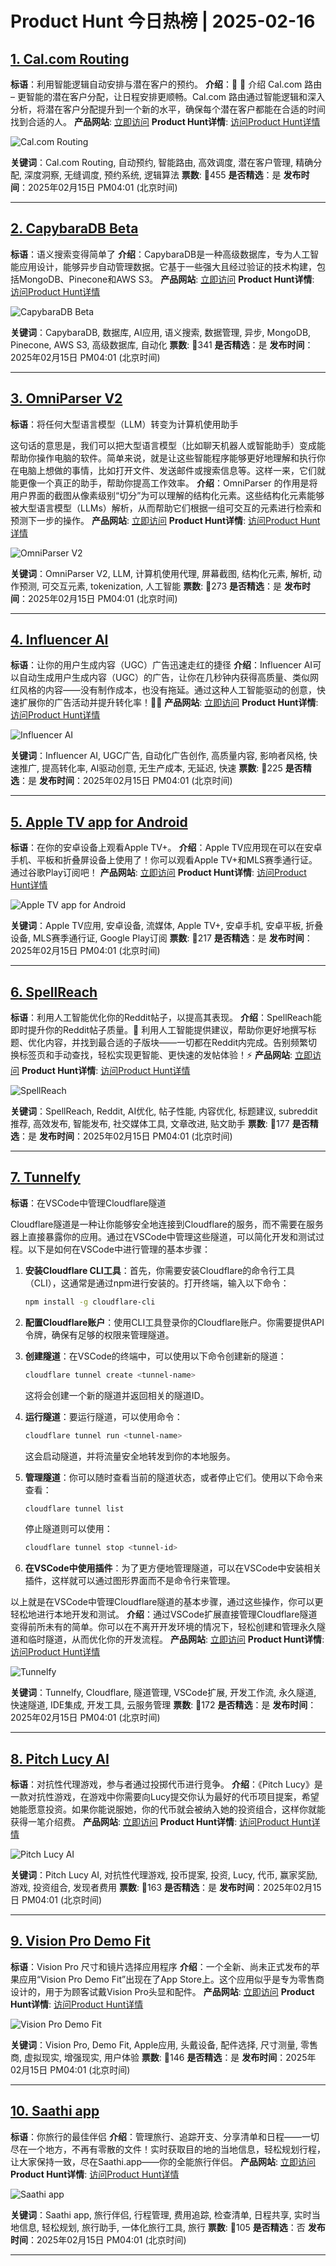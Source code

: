 # Product Hunt 今日热榜 | 2025-02-16

## [1. Cal.com Routing](https://www.producthunt.com/posts/cal-com-routing?utm_campaign=producthunt-api&utm_medium=api-v2&utm_source=Application%3A+phtrends+%28ID%3A+147529%29)
**标语**：利用智能逻辑自动安排与潜在客户的预约。
**介绍**：📆 🔀 介绍 Cal.com 路由 – 更智能的潜在客户分配，让日程安排更顺畅。Cal.com 路由通过智能逻辑和深入分析，将潜在客户分配提升到一个新的水平，确保每个潜在客户都能在合适的时间找到合适的人。
**产品网站**: [立即访问](https://www.producthunt.com/r/NBDDCHMZTW4MOE?utm_campaign=producthunt-api&utm_medium=api-v2&utm_source=Application%3A+phtrends+%28ID%3A+147529%29)
**Product Hunt详情**: [访问Product Hunt详情](https://www.producthunt.com/posts/cal-com-routing?utm_campaign=producthunt-api&utm_medium=api-v2&utm_source=Application%3A+phtrends+%28ID%3A+147529%29)

![Cal.com Routing](https://ph-files.imgix.net/d74fa0c0-984a-41c1-b5a1-3528f7f2742c.png?auto=format&fit=crop&frame=1&h=512&w=1024)

**关键词**：Cal.com Routing, 自动预约, 智能路由, 高效调度, 潜在客户管理, 精确分配, 深度洞察, 无缝调度, 预约系统, 逻辑算法
**票数**: 🔺455
**是否精选**：是
**发布时间**：2025年02月15日 PM04:01 (北京时间)

---

## [2. CapybaraDB Beta](https://www.producthunt.com/posts/capybaradb-beta-2?utm_campaign=producthunt-api&utm_medium=api-v2&utm_source=Application%3A+phtrends+%28ID%3A+147529%29)
**标语**：语义搜索变得简单了
**介绍**：CapybaraDB是一种高级数据库，专为人工智能应用设计，能够异步自动管理数据。它基于一些强大且经过验证的技术构建，包括MongoDB、Pinecone和AWS S3。
**产品网站**: [立即访问](https://www.producthunt.com/r/JPAWZQRSHXVAFJ?utm_campaign=producthunt-api&utm_medium=api-v2&utm_source=Application%3A+phtrends+%28ID%3A+147529%29)
**Product Hunt详情**: [访问Product Hunt详情](https://www.producthunt.com/posts/capybaradb-beta-2?utm_campaign=producthunt-api&utm_medium=api-v2&utm_source=Application%3A+phtrends+%28ID%3A+147529%29)

![CapybaraDB Beta](https://ph-files.imgix.net/8c596cd7-3a68-4cd5-924c-e87bbc18f1cd.png?auto=format&fit=crop&frame=1&h=512&w=1024)

**关键词**：CapybaraDB, 数据库, AI应用, 语义搜索, 数据管理, 异步, MongoDB, Pinecone, AWS S3, 高级数据库, 自动化
**票数**: 🔺341
**是否精选**：是
**发布时间**：2025年02月15日 PM04:01 (北京时间)

---

## [3. OmniParser V2](https://www.producthunt.com/posts/omniparser-v2?utm_campaign=producthunt-api&utm_medium=api-v2&utm_source=Application%3A+phtrends+%28ID%3A+147529%29)
**标语**：将任何大型语言模型（LLM）转变为计算机使用助手

这句话的意思是，我们可以把大型语言模型（比如聊天机器人或智能助手）变成能帮助你操作电脑的软件。简单来说，就是让这些智能程序能够更好地理解和执行你在电脑上想做的事情，比如打开文件、发送邮件或搜索信息等。这样一来，它们就能更像一个真正的助手，帮助你提高工作效率。
**介绍**：OmniParser 的作用是将用户界面的截图从像素级别“切分”为可以理解的结构化元素。这些结构化元素能够被大型语言模型（LLMs）解析，从而帮助它们根据一组可交互的元素进行检索和预测下一步的操作。
**产品网站**: [立即访问](https://www.producthunt.com/r/DO7TLRBH4N6JQB?utm_campaign=producthunt-api&utm_medium=api-v2&utm_source=Application%3A+phtrends+%28ID%3A+147529%29)
**Product Hunt详情**: [访问Product Hunt详情](https://www.producthunt.com/posts/omniparser-v2?utm_campaign=producthunt-api&utm_medium=api-v2&utm_source=Application%3A+phtrends+%28ID%3A+147529%29)

![OmniParser V2](https://ph-files.imgix.net/1fec6cd7-ce65-4238-9629-ba1059de8e77.jpeg?auto=format&fit=crop&frame=1&h=512&w=1024)

**关键词**：OmniParser V2, LLM, 计算机使用代理, 屏幕截图, 结构化元素, 解析, 动作预测, 可交互元素, tokenization, 人工智能
**票数**: 🔺273
**是否精选**：是
**发布时间**：2025年02月15日 PM04:01 (北京时间)

---

## [4. Influencer AI](https://www.producthunt.com/posts/influencer-ai?utm_campaign=producthunt-api&utm_medium=api-v2&utm_source=Application%3A+phtrends+%28ID%3A+147529%29)
**标语**：让你的用户生成内容（UGC）广告迅速走红的捷径
**介绍**：Influencer AI可以自动生成用户生成内容（UGC）的广告，让你在几秒钟内获得高质量、类似网红风格的内容——没有制作成本，也没有拖延。通过这种人工智能驱动的创意，快速扩展你的广告活动并提升转化率！🚀🎥
**产品网站**: [立即访问](https://www.producthunt.com/r/2JCVXIRWYIOQWW?utm_campaign=producthunt-api&utm_medium=api-v2&utm_source=Application%3A+phtrends+%28ID%3A+147529%29)
**Product Hunt详情**: [访问Product Hunt详情](https://www.producthunt.com/posts/influencer-ai?utm_campaign=producthunt-api&utm_medium=api-v2&utm_source=Application%3A+phtrends+%28ID%3A+147529%29)

![Influencer AI](https://ph-files.imgix.net/ae6e5706-7949-4472-8a03-519d917ad789.png?auto=format&fit=crop&frame=1&h=512&w=1024)

**关键词**：Influencer AI, UGC广告, 自动化广告创作, 高质量内容, 影响者风格, 快速推广, 提高转化率, AI驱动创意, 无生产成本, 无延迟, 快速
**票数**: 🔺225
**是否精选**：是
**发布时间**：2025年02月15日 PM04:01 (北京时间)

---

## [5. Apple TV app for Android](https://www.producthunt.com/posts/apple-tv-app-for-android?utm_campaign=producthunt-api&utm_medium=api-v2&utm_source=Application%3A+phtrends+%28ID%3A+147529%29)
**标语**：在你的安卓设备上观看Apple TV+。
**介绍**：Apple TV应用现在可以在安卓手机、平板和折叠屏设备上使用了！你可以观看Apple TV+和MLS赛季通行证。通过谷歌Play订阅吧！
**产品网站**: [立即访问](https://www.producthunt.com/r/P23KTFM4AW464S?utm_campaign=producthunt-api&utm_medium=api-v2&utm_source=Application%3A+phtrends+%28ID%3A+147529%29)
**Product Hunt详情**: [访问Product Hunt详情](https://www.producthunt.com/posts/apple-tv-app-for-android?utm_campaign=producthunt-api&utm_medium=api-v2&utm_source=Application%3A+phtrends+%28ID%3A+147529%29)

![Apple TV app for Android](https://ph-files.imgix.net/0592516f-79e9-490e-b933-879fee4c541d.jpeg?auto=format&fit=crop&frame=1&h=512&w=1024)

**关键词**：Apple TV应用, 安卓设备, 流媒体, Apple TV+, 安卓手机, 安卓平板, 折叠设备, MLS赛季通行证, Google Play订阅
**票数**: 🔺217
**是否精选**：是
**发布时间**：2025年02月15日 PM04:01 (北京时间)

---

## [6. SpellReach](https://www.producthunt.com/posts/spellreach?utm_campaign=producthunt-api&utm_medium=api-v2&utm_source=Application%3A+phtrends+%28ID%3A+147529%29)
**标语**：利用人工智能优化你的Reddit帖子，以提高其表现。
**介绍**：SpellReach能即时提升你的Reddit帖子质量。🚀 利用人工智能提供建议，帮助你更好地撰写标题、优化内容，并找到最合适的子版块——一切都在Reddit内完成。告别频繁切换标签页和手动查找，轻松实现更智能、更快速的发帖体验！⚡
**产品网站**: [立即访问](https://www.producthunt.com/r/2MNS3YMA2NGHBJ?utm_campaign=producthunt-api&utm_medium=api-v2&utm_source=Application%3A+phtrends+%28ID%3A+147529%29)
**Product Hunt详情**: [访问Product Hunt详情](https://www.producthunt.com/posts/spellreach?utm_campaign=producthunt-api&utm_medium=api-v2&utm_source=Application%3A+phtrends+%28ID%3A+147529%29)

![SpellReach](https://ph-files.imgix.net/63c8a0e9-9875-470f-af88-b98a19ba981c.png?auto=format&fit=crop&frame=1&h=512&w=1024)

**关键词**：SpellReach, Reddit, AI优化, 帖子性能, 内容优化, 标题建议, subreddit推荐, 高效发布, 智能发布, 社交媒体工具, 文章改进, 贴文助手
**票数**: 🔺177
**是否精选**：是
**发布时间**：2025年02月15日 PM04:01 (北京时间)

---

## [7. Tunnelfy](https://www.producthunt.com/posts/tunnelfy?utm_campaign=producthunt-api&utm_medium=api-v2&utm_source=Application%3A+phtrends+%28ID%3A+147529%29)
**标语**：在VSCode中管理Cloudflare隧道

Cloudflare隧道是一种让你能够安全地连接到Cloudflare的服务，而不需要在服务器上直接暴露你的应用。通过在VSCode中管理这些隧道，可以简化开发和测试过程。以下是如何在VSCode中进行管理的基本步骤：

1. **安装Cloudflare CLI工具**：首先，你需要安装Cloudflare的命令行工具（CLI），这通常是通过npm进行安装的。打开终端，输入以下命令：
   ```bash
   npm install -g cloudflare-cli
   ```

2. **配置Cloudflare账户**：使用CLI工具登录你的Cloudflare账户。你需要提供API令牌，确保有足够的权限来管理隧道。

3. **创建隧道**：在VSCode的终端中，可以使用以下命令创建新的隧道：
   ```bash
   cloudflare tunnel create <tunnel-name>
   ```
   这将会创建一个新的隧道并返回相关的隧道ID。

4. **运行隧道**：要运行隧道，可以使用命令：
   ```bash
   cloudflare tunnel run <tunnel-name>
   ```
   这会启动隧道，并将流量安全地转发到你的本地服务。

5. **管理隧道**：你可以随时查看当前的隧道状态，或者停止它们。使用以下命令来查看：
   ```bash
   cloudflare tunnel list
   ```
   停止隧道则可以使用：
   ```bash
   cloudflare tunnel stop <tunnel-id>
   ```

6. **在VSCode中使用插件**：为了更方便地管理隧道，可以在VSCode中安装相关插件，这样就可以通过图形界面而不是命令行来管理。

以上就是在VSCode中管理Cloudflare隧道的基本步骤，通过这些操作，你可以更轻松地进行本地开发和测试。
**介绍**：通过VSCode扩展直接管理Cloudflare隧道变得前所未有的简单。你可以在不离开开发环境的情况下，轻松创建和管理永久隧道和临时隧道，从而优化你的开发流程。
**产品网站**: [立即访问](https://www.producthunt.com/r/VUV6AKMTL6WRSB?utm_campaign=producthunt-api&utm_medium=api-v2&utm_source=Application%3A+phtrends+%28ID%3A+147529%29)
**Product Hunt详情**: [访问Product Hunt详情](https://www.producthunt.com/posts/tunnelfy?utm_campaign=producthunt-api&utm_medium=api-v2&utm_source=Application%3A+phtrends+%28ID%3A+147529%29)

![Tunnelfy](https://ph-files.imgix.net/116d61cb-3298-4e64-9b0a-8bd84df21eb5.gif?auto=format&fit=crop&frame=1&h=512&w=1024)

**关键词**：Tunnelfy, Cloudflare, 隧道管理, VSCode扩展, 开发工作流, 永久隧道, 快速隧道, IDE集成, 开发工具, 云服务管理
**票数**: 🔺172
**是否精选**：是
**发布时间**：2025年02月15日 PM04:01 (北京时间)

---

## [8. Pitch Lucy AI](https://www.producthunt.com/posts/pitch-lucy-ai?utm_campaign=producthunt-api&utm_medium=api-v2&utm_source=Application%3A+phtrends+%28ID%3A+147529%29)
**标语**：对抗性代理游戏，参与者通过投掷代币进行竞争。
**介绍**：《Pitch Lucy》是一款对抗性游戏，在游戏中你需要向Lucy提交你认为最好的代币项目提案，希望她能愿意投资。如果你能说服她，你的代币就会被纳入她的投资组合，这样你就能获得一笔介绍费。
**产品网站**: [立即访问](https://www.producthunt.com/r/NNFSQP43ZIGD3K?utm_campaign=producthunt-api&utm_medium=api-v2&utm_source=Application%3A+phtrends+%28ID%3A+147529%29)
**Product Hunt详情**: [访问Product Hunt详情](https://www.producthunt.com/posts/pitch-lucy-ai?utm_campaign=producthunt-api&utm_medium=api-v2&utm_source=Application%3A+phtrends+%28ID%3A+147529%29)

![Pitch Lucy AI](https://ph-files.imgix.net/f5c1f20b-7e27-451c-affe-d19aec56d236.png?auto=format&fit=crop&frame=1&h=512&w=1024)

**关键词**：Pitch Lucy AI, 对抗性代理游戏, 投币提案, 投资, Lucy, 代币, 赢家奖励, 游戏, 投资组合, 发现者费用
**票数**: 🔺163
**是否精选**：是
**发布时间**：2025年02月15日 PM04:01 (北京时间)

---

## [9. Vision Pro Demo Fit](https://www.producthunt.com/posts/vision-pro-demo-fit?utm_campaign=producthunt-api&utm_medium=api-v2&utm_source=Application%3A+phtrends+%28ID%3A+147529%29)
**标语**：Vision Pro 尺寸和镜片选择应用程序
**介绍**：一个全新、尚未正式发布的苹果应用“Vision Pro Demo Fit”出现在了App Store上。这个应用似乎是专为零售商设计的，用于为顾客试戴Vision Pro头显和配件。
**产品网站**: [立即访问](https://www.producthunt.com/r/ABESZGTDYMHI6Q?utm_campaign=producthunt-api&utm_medium=api-v2&utm_source=Application%3A+phtrends+%28ID%3A+147529%29)
**Product Hunt详情**: [访问Product Hunt详情](https://www.producthunt.com/posts/vision-pro-demo-fit?utm_campaign=producthunt-api&utm_medium=api-v2&utm_source=Application%3A+phtrends+%28ID%3A+147529%29)

![Vision Pro Demo Fit](https://ph-files.imgix.net/8f69ef21-a8bc-4873-8de3-f0eed179366e.jpeg?auto=format&fit=crop&frame=1&h=512&w=1024)

**关键词**：Vision Pro, Demo Fit, Apple应用, 头戴设备, 配件选择, 尺寸测量, 零售商, 虚拟现实, 增强现实, 用户体验
**票数**: 🔺146
**是否精选**：是
**发布时间**：2025年02月15日 PM04:01 (北京时间)

---

## [10. Saathi app ](https://www.producthunt.com/posts/saathi-app?utm_campaign=producthunt-api&utm_medium=api-v2&utm_source=Application%3A+phtrends+%28ID%3A+147529%29)
**标语**：你旅行的最佳伴侣
**介绍**：管理旅行、追踪开支、分享清单和日程——一切尽在一个地方，不再有零散的文件！实时获取目的地的当地信息，轻松规划行程，让大家保持一致，尽在Saathi.app——你的全能旅行伴侣。
**产品网站**: [立即访问](https://www.producthunt.com/r/NYUBZDSCE7NLSR?utm_campaign=producthunt-api&utm_medium=api-v2&utm_source=Application%3A+phtrends+%28ID%3A+147529%29)
**Product Hunt详情**: [访问Product Hunt详情](https://www.producthunt.com/posts/saathi-app?utm_campaign=producthunt-api&utm_medium=api-v2&utm_source=Application%3A+phtrends+%28ID%3A+147529%29)

![Saathi app ](https://ph-files.imgix.net/1ecfdf71-3693-488e-a344-183a810416e7.png?auto=format&fit=crop&frame=1&h=512&w=1024)

**关键词**：Saathi app, 旅行伴侣, 行程管理, 费用追踪, 检查清单, 日程共享, 实时当地信息, 轻松规划, 旅行助手, 一体化旅行工具, 旅行
**票数**: 🔺105
**是否精选**：否
**发布时间**：2025年02月15日 PM04:01 (北京时间)

---

